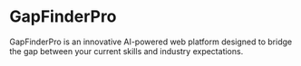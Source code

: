 # GapFinderPro
GapFinderPro is an innovative AI-powered web platform designed to bridge the gap between your current skills and industry expectations.
